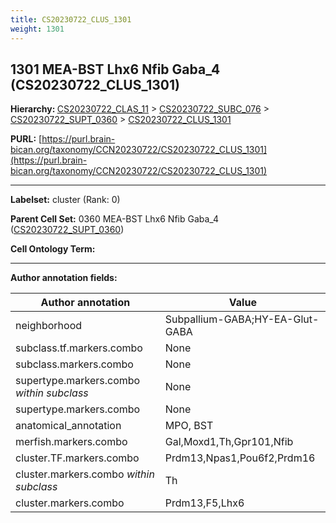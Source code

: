 ```yaml
---
title: CS20230722_CLUS_1301
weight: 1301
---
```

## 1301 MEA-BST Lhx6 Nfib Gaba_4 (CS20230722_CLUS_1301)
<b>Hierarchy: </b>
[CS20230722_CLAS_11](../CS20230722_CLAS_11) >
[CS20230722_SUBC_076](../CS20230722_SUBC_076) >
[CS20230722_SUPT_0360](../CS20230722_SUPT_0360) >
[CS20230722_CLUS_1301](../CS20230722_CLUS_1301)

**PURL:** [https://purl.brain-bican.org/taxonomy/CCN20230722/CS20230722_CLUS_1301](https://purl.brain-bican.org/taxonomy/CCN20230722/CS20230722_CLUS_1301)

---


**Labelset:** cluster (Rank: 0)

**Parent Cell Set:** 0360 MEA-BST Lhx6 Nfib Gaba_4 ([CS20230722_SUPT_0360](../CS20230722_SUPT_0360))



**Cell Ontology Term:** 

[MARKER GENES.]: #


---

[TRANSFERRED ANNOTATIONS.]: #


[AUTHOR ANNOTATION FIELDS.]: #


**Author annotation fields:**

| Author annotation | Value |
|-------------------|-------|
|neighborhood|Subpallium-GABA;HY-EA-Glut-GABA|
|subclass.tf.markers.combo|None|
|subclass.markers.combo|None|
|supertype.markers.combo _within subclass_|None|
|supertype.markers.combo|None|
|anatomical_annotation|MPO, BST|
|merfish.markers.combo|Gal,Moxd1,Th,Gpr101,Nfib|
|cluster.TF.markers.combo|Prdm13,Npas1,Pou6f2,Prdm16|
|cluster.markers.combo _within subclass_|Th|
|cluster.markers.combo|Prdm13,F5,Lhx6|
